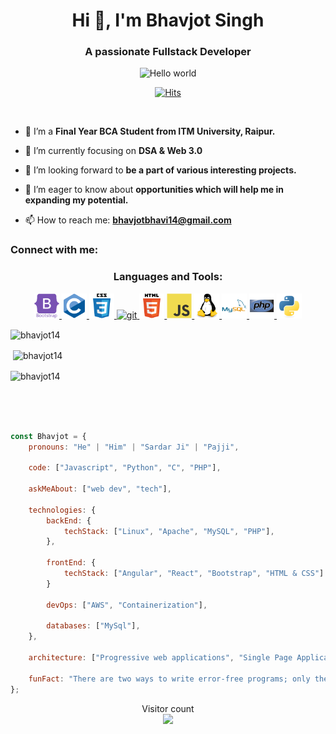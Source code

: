 <h1 align="center">Hi 👋, I'm Bhavjot Singh</h1>
<h3 align="center">A passionate Fullstack Developer</h3>

<div align="center">
<img src="https://user-images.githubusercontent.com/68502679/161606926-85f0327e-41e1-4fd6-a195-f5b5d69ed2f3.gif" alt="Hello world">
</div>


<!-- 
[![Hits](https://hits.seeyoufarm.com/api/count/incr/badge.svg?url=https%3A%2F%2Fgithub.com%2FBHAVJOT14%2F&count_bg=%23FF0000&title_bg=%233F3F3F&icon=hackaday.svg&icon_color=%23F96C6C&title=&edge_flat=false)](https://hits.seeyoufarm.com) -->

<div align="center">

[![Hits](https://hits.seeyoufarm.com/api/count/incr/badge.svg?url=https%3A%2F%2Fgithub.com%2FBHAVJOT14%2F&count_bg=%23FF0000&title_bg=%233F3F3F&icon=hackaday.svg&icon_color=%23F96C6C&title=&edge_flat=false)](https://hits.seeyoufarm.com)

</div>

<!-- <p align="left"> <img src="https://komarev.com/ghpvc/?username=bhavjot14&label=Profile%20views&color=blueviolet&style=for-the-badge" alt="bhavjot14" /> </p> -->
<!-- 
<p align="center"> <a href="https://github.com/ryo-ma/github-profile-trophy"><img src="https://github-profile-trophy.vercel.app/?username=bhavjot14" alt="bhavjot14" /></a> </p> -->

<p align="center"> <a href="https://twitter.com/" target="blank"><img src="https://img.shields.io/twitter/follow/?logo=twitter&style=for-the-badge" alt="" /></a> </p>

- 🔭 I’m a **Final Year BCA Student from ITM University, Raipur.**

- 🌱 I’m currently focusing on **DSA & Web 3.0**

- 👯 I’m looking forward to **be a part of various interesting projects.**

- 🤝 I’m eager to know about **opportunities which will help me in expanding my potential.**

- 📫 How to reach me:  **bhavjotbhavi14@gmail.com**

<h3 align="left">Connect with me:</h3>
<p align="center">
</p>

<h3 align="center">Languages and Tools:</h3>
<p align="center"> <a href="https://getbootstrap.com" target="_blank" rel="noreferrer"> <img src="https://raw.githubusercontent.com/devicons/devicon/master/icons/bootstrap/bootstrap-plain-wordmark.svg" alt="bootstrap" width="40" height="40"/> </a> <a href="https://www.cprogramming.com/" target="_blank" rel="noreferrer"> <img src="https://raw.githubusercontent.com/devicons/devicon/master/icons/c/c-original.svg" alt="c" width="40" height="40"/> </a> <a href="https://www.w3schools.com/css/" target="_blank" rel="noreferrer"> <img src="https://raw.githubusercontent.com/devicons/devicon/master/icons/css3/css3-original-wordmark.svg" alt="css3" width="40" height="40"/> </a> <a href="https://git-scm.com/" target="_blank" rel="noreferrer"> <img src="https://www.vectorlogo.zone/logos/git-scm/git-scm-icon.svg" alt="git" width="40" height="40"/> </a> <a href="https://www.w3.org/html/" target="_blank" rel="noreferrer"> <img src="https://raw.githubusercontent.com/devicons/devicon/master/icons/html5/html5-original-wordmark.svg" alt="html5" width="40" height="40"/> </a> <a href="https://developer.mozilla.org/en-US/docs/Web/JavaScript" target="_blank" rel="noreferrer"> <img src="https://raw.githubusercontent.com/devicons/devicon/master/icons/javascript/javascript-original.svg" alt="javascript" width="40" height="40"/> </a> <a href="https://www.linux.org/" target="_blank" rel="noreferrer"> <img src="https://raw.githubusercontent.com/devicons/devicon/master/icons/linux/linux-original.svg" alt="linux" width="40" height="40"/> </a> <a href="https://www.mysql.com/" target="_blank" rel="noreferrer"> <img src="https://raw.githubusercontent.com/devicons/devicon/master/icons/mysql/mysql-original-wordmark.svg" alt="mysql" width="40" height="40"/> </a> <a href="https://www.php.net" target="_blank" rel="noreferrer"> <img src="https://raw.githubusercontent.com/devicons/devicon/master/icons/php/php-original.svg" alt="php" width="40" height="40"/> </a> <a href="https://www.python.org" target="_blank" rel="noreferrer"> <img src="https://raw.githubusercontent.com/devicons/devicon/master/icons/python/python-original.svg" alt="python" width="40" height="40"/> </a> </p>

<p><img align="center" src="https://github-readme-stats.vercel.app/api/top-langs?username=bhavjot14&show_icons=true&locale=en&layout=compact" alt="bhavjot14" /></p>

<p>&nbsp;<img align="center" src="https://github-readme-stats.vercel.app/api?username=bhavjot14&show_icons=true&locale=en" alt="bhavjot14" /></p>

<p><img align="center" src="https://github-readme-streak-stats.herokuapp.com/?user=bhavjot14&" alt="bhavjot14" /></p>

<br>
<br>
<br>

```javascript
const Bhavjot = {
    pronouns: "He" | "Him" | "Sardar Ji" | "Pajji",

    code: ["Javascript", "Python", "C", "PHP"],

    askMeAbout: ["web dev", "tech"],

    technologies: {
        backEnd: {
            techStack: ["Linux", "Apache", "MySQL", "PHP"],
        },

        frontEnd: {
            techStack: ["Angular", "React", "Bootstrap", "HTML & CSS"]
        }        

        devOps: ["AWS", "Containerization"],

        databases: ["MySql"],
    },

    architecture: ["Progressive web applications", "Single Page Applications"],

    funFact: "There are two ways to write error-free programs; only the third one works"
};
```


<p align="center"> 
  Visitor count<br>
  <img src="https://profile-counter.glitch.me/BHAVJOT14/count.svg" />
</p>


